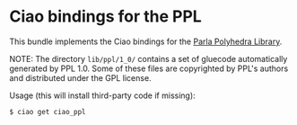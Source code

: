 # Ciao bindings for the PPL

This bundle implements the Ciao bindings for the
[Parla Polyhedra Library](http://bugseng.com/products/ppl).

NOTE: The directory `lib/ppl/1_0/` contains a set of gluecode
automatically generated by PPL 1.0. Some of these files are
copyrighted by PPL's authors and distributed under the GPL license.

Usage (this will install third-party code if missing):
```
$ ciao get ciao_ppl
```

